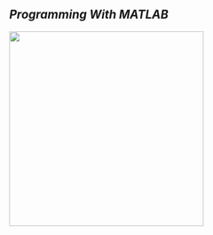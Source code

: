 
## ***_Programming With MATLAB_***


<img src="https://github.com/Godson-Thomas/LabVIEW/blob/master/matlab-logo.jpg" width="350">
